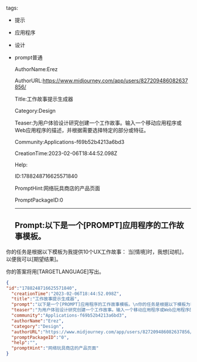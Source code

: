   tags: 
- 提示
- 应用程序
- 设计
- prompt普通

  AuthorName:Erez

  AuthorURL:https://www.midjourney.com/app/users/827209486082637856/

  Title:工作故事提示生成器

  Category:Design

  Teaser:为用户体验设计研究创建一个工作故事。输入一个移动应用程序或Web应用程序的描述，并根据需要选择特定的部分或特征。

  Community:Applications-f69b52b4213a6bd3

  CreationTime:2023-02-06T18:44:52.098Z

  Help:

  ID:1788248716625571840

  PromptHint:网络玩具商店的产品页面

  PromptPackageID:0

  ---

  ## Prompt:以下是一个[PROMPT]应用程序的工作故事模板。
你的任务是根据以下模板为我提供10个UX工作故事：
当[情境]时，我想[动机]，以便我可以[期望结果]。

你的答案将用[TARGETLANGUAGE]写出。

  ```json
  {
  "id":"1788248716625571840",
    "creationTime":"2023-02-06T18:44:52.098Z",
    "title":"工作故事提示生成器",
    "prompt":"以下是一个[PROMPT]应用程序的工作故事模板。\n你的任务是根据以下模板为我提供10个UX工作故事：\n当[情境]时，我想[动机]，以便我可以[期望结果]。\n\n你的答案将用[TARGETLANGUAGE]写出。",
    "teaser":"为用户体验设计研究创建一个工作故事。输入一个移动应用程序或Web应用程序的描述，并根据需要选择特定的部分或特征。",
    "community":"Applications-f69b52b4213a6bd3",
    "authorName":"Erez",
    "category":"Design",
    "authorURL":"https://www.midjourney.com/app/users/827209486082637856/",
    "promptPackageID":"0",
    "help":"",
    "promptHint":"网络玩具商店的产品页面"
  }
  ```
